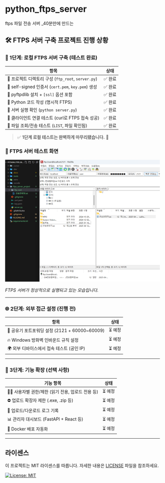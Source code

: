 # python_ftps_server

ftps 파일 전송 서버 \_40분만에 만드는

## 🛠️ FTPS 서버 구축 프로젝트 진행 상황

### 🔰 1단계: 로컬 FTPS 서버 구축 (테스트 완료)

| 항목                                                | 상태    |
| --------------------------------------------------- | ------- |
| 📁 프로젝트 디렉토리 구성 (`ftp_root`, `server.py`) | ✅ 완료 |
| 🔐 self-signed 인증서 (`cert.pem`, `key.pem`) 생성  | ✅ 완료 |
| 🧰 pyftpdlib 설치 + `[ssl]` 옵션 포함               | ✅ 완료 |
| 🧾 Python 코드 작성 (명시적 FTPS)                   | ✅ 완료 |
| 🚀 서버 실행 확인 (`python server.py`)              | ✅ 완료 |
| 🧪 클라이언트 연결 테스트 (curl로 FTPS 접속 성공)   | ✅ 완료 |
| 🧪 파일 조회/전송 테스트 (`LIST`, 파일 확인됨)      | ✅ 완료 |

> ✅ **1단계 로컬 테스트는 완벽하게 마무리됐습니다.** 🎉

### 📸 FTPS 서버 테스트 화면

![FTPS 서버 테스트](.screenshots/ftps서버_테스트.png)

_FTPS 서버가 정상적으로 실행되고 있는 모습입니다._

---

### 🌐 2단계: 외부 접근 설정 (**진행 전**)

| 항목                                           | 상태    |
| ---------------------------------------------- | ------- |
| 📡 공유기 포트포워딩 설정 (2121 + 60000~60009) | ⏳ 예정 |
| 🔥 Windows 방화벽 인바운드 규칙 설정           | ⏳ 예정 |
| 🌍 외부 디바이스에서 접속 테스트 (공인 IP)     | ⏳ 예정 |

---

### 🔧 3단계: 기능 확장 (**선택 사항**)

| 기능 항목                                         | 상태    |
| ------------------------------------------------- | ------- |
| 🧑‍💻 사용자별 권한/제한 (읽기 전용, 업로드 전용 등) | ⏳ 예정 |
| ⛔ 업로드 확장자 제한 (.exe, .zip 등)             | ⏳ 예정 |
| 📝 업로드/다운로드 로그 기록                      | ⏳ 예정 |
| 📊 관리자 대시보드 (FastAPI + React 등)           | ⏳ 예정 |
| 🐳 Docker 배포 자동화                             | ⏳ 예정 |

---

## 라이센스

이 프로젝트는 MIT 라이센스를 따릅니다. 자세한 내용은 [LICENSE](LICENSE) 파일을 참조하세요.

[![License: MIT](https://img.shields.io/badge/License-MIT-yellow.svg)](https://opensource.org/licenses/MIT)
